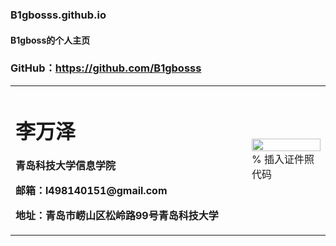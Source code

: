 ### B1gbosss.github.io
#### B1gboss的个人主页
### GitHub：https://github.com/B1gbosss
<table border="0">
  <tr>
    <td width="75%">
      <h1>李万泽</h1>
      <p><b>青岛科技大学信息学院</b></p>
      <p><b>邮箱：l498140151@gmail.com</b></p>
      <p><b>地址：青岛市崂山区松岭路99号青岛科技大学</b></p>
    </td>
    <td width="25%">
      <img src="/zhengjianzhao.jpg" width="100%">      % 插入证件照代码
    </td>
  </tr>
</table>
